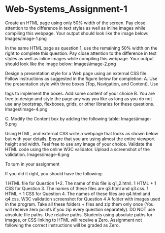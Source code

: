 # Web-Systems_Assignment-1
Create an HTML page using only 50% width of the screen. Pay close attention to the difference in text styles as well as inline images while compiling this webpage. Your output should look like the image below:
Images/image-1.png

In the same HTML page as question 1, use the remaining 50% width on the right to complete this question. Pay close attention to the difference in text styles as well as inline images while compiling this webpage. Your output should look like the image below:
Images\image-2.png

Design a presentation style for a Web page using an external CSS file. Follow instructions as suggested in the figure below for completion: 
  A. Use the presentation style with three boxes (Top, Navigation, and Content). Use <div> tags to implement the boxes. Add some content of your choice 
  B. You are free to design and style the page any way you like as long as you do not use any bootstrap, flexboxes, grids, or other libraries for these questions.
Images\image-4.png


  C. Modify the Content box by adding the following table:
Images\image-5.png

Using HTML, and external CSS write a webpage that looks as shown below but with your details. Ensure that you are using almost the entire viewport height and width. Feel free to use any image of your choice. Validate the HTML code using the online W3C validator. Upload a screenshot of the validation.
Images\image-6.png

To turn in your assignment

If you did it right, you should have the following:  

1 HTML file for Question 1+2. The name of this file is q1_2.html.
1 HTML + 1 CSS for Question 3. The names of these files are q3.html and q3.css.
1 HTML + 1 CSS for Question 4. The names of these files are q4.html and q4.css.
W3C validation screenshot for Question 4
A folder with images used in the program.
Take all these folders + files and zip them only once (You will receive zero points if you zip every question separately).
DO NOT use absolute file paths. Use relative paths. Students using absolute paths for images, or CSS linking to HTML will receive a Zero.
Assignment not following the correct instructions will be graded as Zero.
